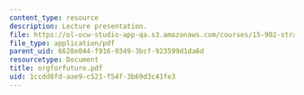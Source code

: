 ```yaml
---
content_type: resource
description: Lecture presentation.
file: https://ol-ocw-studio-app-qa.s3.amazonaws.com/courses/15-902-strategic-management-i-fall-2006/1ccdd8fdaae9c521f54f3b69d3c41fe3_orgforfuture.pdf
file_type: application/pdf
parent_uid: 6628e044-f916-9349-3bcf-923599d1da6d
resourcetype: Document
title: orgforfuture.pdf
uid: 1ccdd8fd-aae9-c521-f54f-3b69d3c41fe3
---
```

